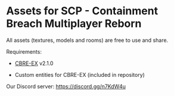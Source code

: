 # Assets for SCP - Containment Breach Multiplayer Reborn

All assets (textures, models and rooms) are free to use and share.

Requirements:

- [CBRE-EX](https://github.com/AnalogFeelings/cbre-ex/releases/) v2.1.0

- Custom entities for CBRE-EX (included in repository)

Our Discord server: https://discord.gg/n7KdW4u
